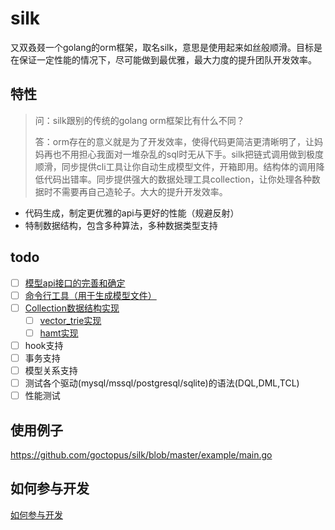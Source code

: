 # silk

又双叒叕一个golang的orm框架，取名silk，意思是使用起来如丝般顺滑。目标是在保证一定性能的情况下，尽可能做到最优雅，最大力度的提升团队开发效率。

## 特性

> 问：silk跟别的传统的golang orm框架比有什么不同？
>
> 答：orm存在的意义就是为了开发效率，使得代码更简洁更清晰明了，让妈妈再也不用担心我面对一堆杂乱的sql时无从下手。silk把链式调用做到极度顺滑，同步提供cli工具让你自动生成模型文件，开箱即用。结构体的调用降低代码出错率。同步提供强大的数据处理工具collection，让你处理各种数据时不需要再自己造轮子。大大的提升开发效率。

- 代码生成，制定更优雅的api与更好的性能（规避反射）
- 特制数据结构，包含多种算法，多种数据类型支持

## todo

- [ ] [模型api接口的完善和确定](https://github.com/goctopus/silk/blob/master/example/models/users.go)
- [ ] [命令行工具（用于生成模型文件）](https://github.com/goctopus/silk/blob/master/cli/main.go)
- [ ] [Collection数据结构实现](https://github.com/goctopus/silk/blob/master/collection/collection.go)
    - [ ] [vector_trie实现](https://github.com/goctopus/silk/blob/master/collection/hamt/list.go)
    - [ ] [hamt实现](https://github.com/goctopus/silk/blob/master/collection/hamt/map.go)
- [ ] hook支持
- [ ] 事务支持
- [ ] 模型关系支持
- [ ] 测试各个驱动(mysql/mssql/postgresql/sqlite)的语法(DQL,DML,TCL)
- [ ] 性能测试

## 使用例子

https://github.com/goctopus/silk/blob/master/example/main.go

## 如何参与开发

[如何参与开发](https://github.com/goctopus/silk/blob/master/CONTRIBUTING.md)